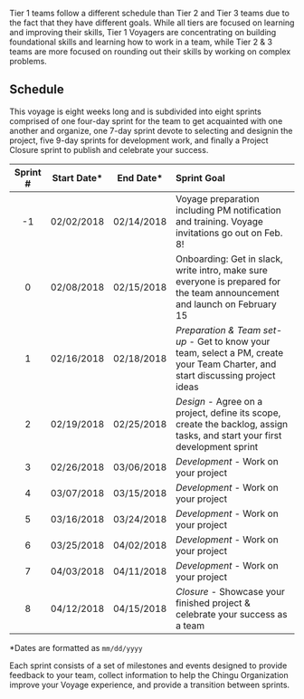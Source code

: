 Tier 1 teams follow a different schedule than Tier 2 and Tier 3 teams due to the fact that they have different goals. While all tiers are focused on learning and improving their skills, Tier 1 Voyagers are concentrating on building foundational skills and learning how to work in a team, while Tier 2 & 3 teams are more
focused on rounding out their skills by working on complex problems.

## Schedule

This voyage is eight weeks long and is subdivided into eight sprints comprised of one four-day sprint for the team to get acquainted with one another and organize, one 7-day sprint devote to selecting and designin the project, five 9-day sprints for development work, and finally a Project Closure sprint to publish and celebrate your success. 

| Sprint # | Start Date* |  End Date* | Sprint Goal                              |
|:--------:|:----------:|:----------:|:-----------------------------------------|
|    -1    | 02/02/2018 | 02/14/2018 | Voyage preparation including PM notification and training. Voyage invitations go out on Feb. 8!  |
|    0     | 02/08/2018 | 02/15/2018 | Onboarding: Get in slack, write intro, make sure everyone is prepared for the team announcement and launch on February 15 |
|    1     | 02/16/2018 | 02/18/2018 | *_Preparation & Team set-up_* - Get to know your team, select a PM, create your Team Charter, and start discussing project ideas |
|    2     | 02/19/2018 | 02/25/2018 | *_Design_* - Agree on a project, define its scope, create the backlog, assign tasks, and start your first development sprint |
|    3     | 02/26/2018 | 03/06/2018 | *_Development_* - Work on your project       |
|    4     | 03/07/2018 | 03/15/2018 | *_Development_* - Work on your project       |
|    5     | 03/16/2018 | 03/24/2018 | *_Development_* - Work on your project       |
|    6     | 03/25/2018 | 04/02/2018 | *_Development_* - Work on your project       |
|    7     | 04/03/2018 | 04/11/2018 | *_Development_* - Work on your project       |
|    8     | 04/12/2018 | 04/15/2018 | *_Closure_* - Showcase your finished project & celebrate your success as a team |

*Dates are formatted as `mm/dd/yyyy`

Each sprint consists of a set of milestones and events designed to provide feedback to your team, collect information to help the Chingu Organization improve your Voyage experience, and provide a transition between sprints.